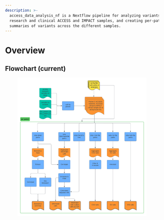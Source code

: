 ```yaml
---
description: >-
  access_data_analysis_nf is a Nextflow pipeline for analyzing variants from
  research and clinical ACCESS and IMPACT samples, and creating per-patient
  summaries of variants across the different samples.
---
```


# Overview

## Flowchart (current)

<figure><img src=".gitbook/assets/access_data_analysis_nf_current.png" alt=""><figcaption></figcaption></figure>



